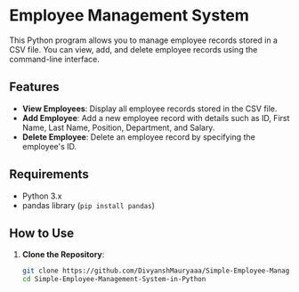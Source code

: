 # Employee Management System

This Python program allows you to manage employee records stored in a CSV file. You can view, add, and delete employee records using the command-line interface.

## Features

- **View Employees**: Display all employee records stored in the CSV file.
- **Add Employee**: Add a new employee record with details such as ID, First Name, Last Name, Position, Department, and Salary.
- **Delete Employee**: Delete an employee record by specifying the employee's ID.

## Requirements

- Python 3.x
- pandas library (`pip install pandas`)

## How to Use

1. **Clone the Repository**:

   ```bash
   git clone https://github.com/DivyanshMauryaaa/Simple-Employee-Management-System-in-Python.git
   cd Simple-Employee-Management-System-in-Python
